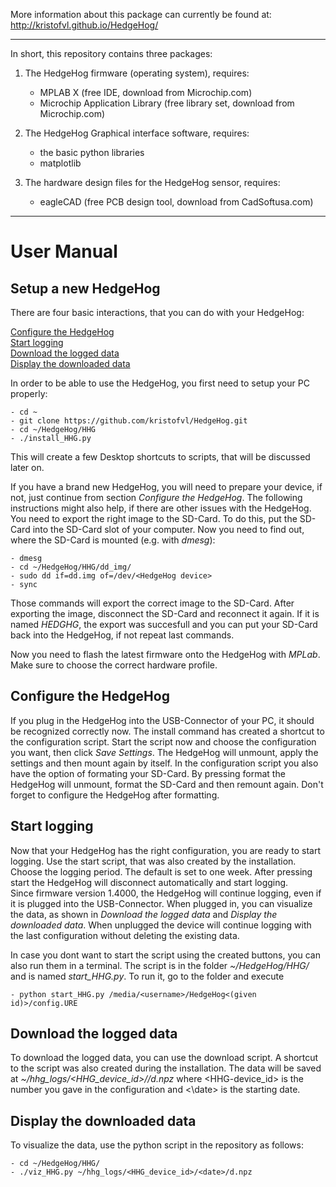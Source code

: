 More information about this package can currently be found at:
 http://kristofvl.github.io/HedgeHog/ 

****************************************************************

In short, this repository contains three packages:

1. The HedgeHog firmware (operating system), requires:
    - MPLAB X (free IDE, download from Microchip.com)
    - Microchip Application Library (free library set, download 
      from Microchip.com)

2. The HedgeHog Graphical interface software, requires:
    - the basic python libraries
    - matplotlib

3. The hardware design files for the HedgeHog sensor, requires:
    - eagleCAD (free PCB design tool, download from 
      CadSoftusa.com)

****************************************************************

# User Manual

## Setup a new HedgeHog

There are four basic interactions, that you can do with your HedgeHog:

[Configure the HedgeHog](#configure-the-hedgehog)<br>
[Start logging](#start-logging)<br>
[Download the logged data](#download-the-logged-data)<br>
[Display the downloaded data](#display-the-downloaded-data)<br>

In order to be able to use the HedgeHog, you first need to setup your PC properly:

	- cd ~
	- git clone https://github.com/kristofvl/HedgeHog.git
	- cd ~/HedgeHog/HHG
	- ./install_HHG.py

This will create a few Desktop shortcuts to scripts, that will be discussed later on.

If you have a brand new HedgeHog, you will need to prepare your device, if not, just continue from section *Configure the HedgeHog*. The following instructions might also help, if there are other issues with the HedgeHog. You need to export the right image to the SD-Card. To do this, put the SD-Card into the SD-Card slot of your computer. Now you need to find out, where the SD-Card is mounted (e.g. with *dmesg*):

	- dmesg 
	- cd ~/HedgeHog/HHG/dd_img/
	- sudo dd if=dd.img of=/dev/<HedgeHog device>
	- sync

Those commands will export the correct image to the SD-Card. After exporting the image, disconnect the SD-Card and reconnect it again. If it is named *HEDGHG*, the export was succesfull and you can put your SD-Card back into the HedgeHog, if not repeat last commands.

Now you need to flash the latest firmware onto the HedgeHog with *MPLab*. Make sure to choose the correct hardware profile.


## Configure the HedgeHog

If you plug in the HedgeHog into the USB-Connector of your PC, it should be recognized correctly now. The install command has created a shortcut to the configuration script. Start the script now and choose the configuration you want, then click *Save Settings*. The HedgeHog will unmount, apply the settings and then mount again by itself. In the configuration script you also have the option of formating your SD-Card. By pressing format the HedgeHog will unmount, format the SD-Card and then remount again. Don't forget to configure the HedgeHog after formatting. 


## Start logging

Now that your HedgeHog has the right configuration, you are ready to start logging. Use the start script, that was also created by the installation. Choose the logging period. The default is set to one week. After pressing start the HedgeHog will disconnect automatically and start logging.  
Since firmware version 1.4000, the HedgeHog will continue logging, even if it is plugged into the USB-Connector. When plugged in, you can visualize the data, as shown in *Download the logged data* and *Display the downloaded data*. When unplugged the device will continue logging with the last configuration without deleting the existing data.

In case you dont want to start the script using the created buttons, you can also run them in a terminal. The script is in the folder *~/HedgeHog/HHG/* and is named *start_HHG.py*. To run it, go to the folder and execute

	- python start_HHG.py /media/<username>/HedgeHog<(given id)>/config.URE


## Download the logged data

To download the logged data, you can use the download script. A shortcut to the script was also created during the installation. The data will be saved at 
*~/hhg_logs/<HHG_device_id>/<date>/d.npz* where <HHG-device_id> is the number you gave in the configuration and <\date> is the starting date.


## Display the downloaded data

To visualize the data, use the python script in the repository as follows:

	- cd ~/HedgeHog/HHG/
	- ./viz_HHG.py ~/hhg_logs/<HHG_device_id>/<date>/d.npz 
